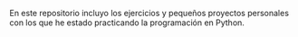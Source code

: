 En este repositorio incluyo los ejercicios y pequeños proyectos personales con los que 
he estado practicando la programación en Python.
